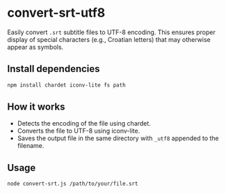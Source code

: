 # convert-srt-utf8
Easily convert `.srt` subtitle files to UTF-8 encoding. This ensures proper display of special characters (e.g., Croatian letters) that may otherwise appear as symbols.

## Install dependencies

```zsh  
npm install chardet iconv-lite fs path
```

## How it works

- Detects the encoding of the file using chardet.
- Converts the file to UTF-8 using iconv-lite.
- Saves the output file in the same directory with `_utf8` appended to the filename.

## Usage

```zsh 
node convert-srt.js /path/to/your/file.srt
```

